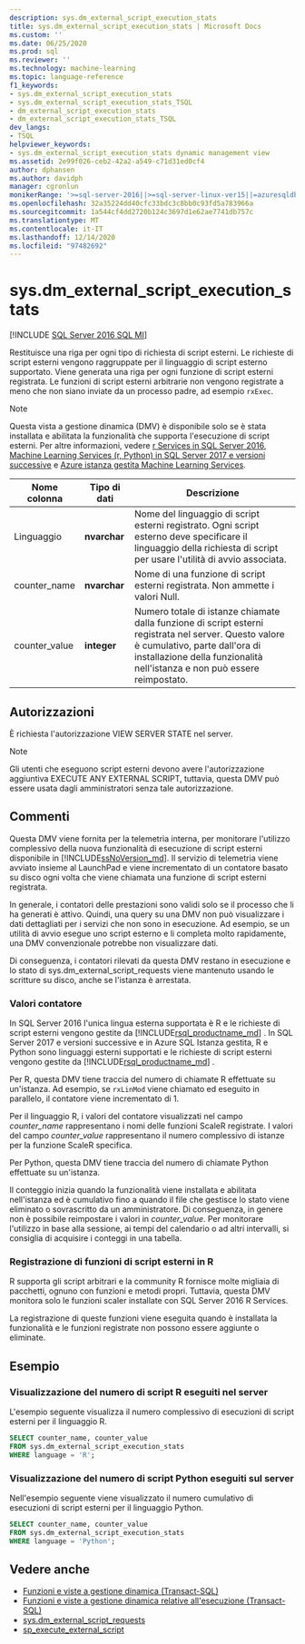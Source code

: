 ```yaml
---
description: sys.dm_external_script_execution_stats
title: sys.dm_external_script_execution_stats | Microsoft Docs
ms.custom: ''
ms.date: 06/25/2020
ms.prod: sql
ms.reviewer: ''
ms.technology: machine-learning
ms.topic: language-reference
f1_keywords:
- sys.dm_external_script_execution_stats
- sys.dm_external_script_execution_stats_TSQL
- dm_external_script_execution_stats
- dm_external_script_execution_stats_TSQL
dev_langs:
- TSQL
helpviewer_keywords:
- sys.dm_external_script_execution_stats dynamic management view
ms.assetid: 2e99f026-ceb2-42a2-a549-c71d31ed0cf4
author: dphansen
ms.author: davidph
manager: cgronlun
monikerRange: '>=sql-server-2016||>=sql-server-linux-ver15||=azuresqldb-mi-current'
ms.openlocfilehash: 32a35224dd40cfc33bdc3c8bb0c93fd5a783966a
ms.sourcegitcommit: 1a544cf4dd2720b124c3697d1e62ae7741db757c
ms.translationtype: MT
ms.contentlocale: it-IT
ms.lasthandoff: 12/14/2020
ms.locfileid: "97482692"
---
```

# <a name="sysdm_external_script_execution_stats"></a>sys.dm_external_script_execution_stats
[!INCLUDE [SQL Server 2016 SQL MI](../../includes/applies-to-version/sqlserver2016-asdbmi.md)]

Restituisce una riga per ogni tipo di richiesta di script esterni. Le richieste di script esterni vengono raggruppate per il linguaggio di script esterno supportato. Viene generata una riga per ogni funzione di script esterni registrata. Le funzioni di script esterni arbitrarie non vengono registrate a meno che non siano inviate da un processo padre, ad esempio `rxExec`.
  
> [!NOTE]  
> Questa vista a gestione dinamica (DMV) è disponibile solo se è stata installata e abilitata la funzionalità che supporta l'esecuzione di script esterni. Per altre informazioni, vedere [r Services in SQL Server 2016](../../machine-learning/r/sql-server-r-services.md), [Machine Learning Services (r, Python) in SQL Server 2017 e versioni successive](../../machine-learning/sql-server-machine-learning-services.md) e [Azure istanza gestita Machine Learning Services](/azure/azure-sql/managed-instance/machine-learning-services-overview).
  
|Nome colonna|Tipo di dati|Descrizione|  
|-----------------|---------------|-----------------|  
|Linguaggio|**nvarchar**|Nome del linguaggio di script esterni registrato. Ogni script esterno deve specificare il linguaggio della richiesta di script per usare l'utilità di avvio associata. |  
|counter_name|**nvarchar**|Nome di una funzione di script esterni registrata. Non ammette i valori Null.|  
|counter_value|**integer**|Numero totale di istanze chiamate dalla funzione di script esterni registrata nel server. Questo valore è cumulativo, parte dall'ora di installazione della funzionalità nell'istanza e non può essere reimpostato.|  

## <a name="permissions"></a>Autorizzazioni

 È richiesta l'autorizzazione VIEW SERVER STATE nel server.  
  
> [!NOTE]  
> Gli utenti che eseguono script esterni devono avere l'autorizzazione aggiuntiva EXECUTE ANY EXTERNAL SCRIPT, tuttavia, questa DMV può essere usata dagli amministratori senza tale autorizzazione.
  
## <a name="remarks"></a>Commenti

  Questa DMV viene fornita per la telemetria interna, per monitorare l'utilizzo complessivo della nuova funzionalità di esecuzione di script esterni disponibile in [!INCLUDE[ssNoVersion_md](../../includes/ssnoversion-md.md)]. Il servizio di telemetria viene avviato insieme al LaunchPad e viene incrementato di un contatore basato su disco ogni volta che viene chiamata una funzione di script esterni registrata.

In generale, i contatori delle prestazioni sono validi solo se il processo che li ha generati è attivo. Quindi, una query su una DMV non può visualizzare i dati dettagliati per i servizi che non sono in esecuzione. Ad esempio, se un utilità di avvio esegue uno script esterno e li completa molto rapidamente, una DMV convenzionale potrebbe non visualizzare dati.

Di conseguenza, i contatori rilevati da questa DMV restano in esecuzione e lo stato di sys.dm_external_script_requests viene mantenuto usando le scritture su disco, anche se l'istanza è arrestata.

### <a name="counter-values"></a>Valori contatore

In SQL Server 2016 l'unica lingua esterna supportata è R e le richieste di script esterni vengono gestite da [!INCLUDE[rsql_productname_md](../../includes/rsql-productname-md.md)] . In SQL Server 2017 e versioni successive e in Azure SQL Istanza gestita, R e Python sono linguaggi esterni supportati e le richieste di script esterni vengono gestite da [!INCLUDE[rsql_productname_md](../../includes/rsql-productnamenew-md.md)] .

Per R, questa DMV tiene traccia del numero di chiamate R effettuate su un'istanza. Ad esempio, se `rxLinMod` viene chiamato ed eseguito in parallelo, il contatore viene incrementato di 1.

Per il linguaggio R, i valori del contatore visualizzati nel campo *counter_name* rappresentano i nomi delle funzioni ScaleR registrate. I valori del campo *counter_value* rappresentano il numero complessivo di istanze per la funzione ScaleR specifica. 

Per Python, questa DMV tiene traccia del numero di chiamate Python effettuate su un'istanza.

Il conteggio inizia quando la funzionalità viene installata e abilitata nell'istanza ed è cumulativo fino a quando il file che gestisce lo stato viene eliminato o sovrascritto da un amministratore. Di conseguenza, in genere non è possibile reimpostare i valori in *counter_value*. Per monitorare l'utilizzo in base alla sessione, ai tempi del calendario o ad altri intervalli, si consiglia di acquisire i conteggi in una tabella.

### <a name="registration-of-external-script-functions-in-r"></a>Registrazione di funzioni di script esterni in R

R supporta gli script arbitrari e la community R fornisce molte migliaia di pacchetti, ognuno con funzioni e metodi propri. Tuttavia, questa DMV monitora solo le funzioni scaler installate con SQL Server 2016 R Services.

La registrazione di queste funzioni viene eseguita quando è installata la funzionalità e le funzioni registrate non possono essere aggiunte o eliminate.

## <a name="examples"></a>Esempio  
  
### <a name="viewing-the-number-of-r-scripts-run-on-the-server"></a>Visualizzazione del numero di script R eseguiti nel server

 L'esempio seguente visualizza il numero complessivo di esecuzioni di script esterni per il linguaggio R.  
  
```sql
SELECT counter_name, counter_value
FROM sys.dm_external_script_execution_stats
WHERE language = 'R';
```  

### <a name="viewing-the-number-of-python-scripts-run-on-the-server"></a>Visualizzazione del numero di script Python eseguiti sul server

Nell'esempio seguente viene visualizzato il numero cumulativo di esecuzioni di script esterni per il linguaggio Python.  
  
```sql
SELECT counter_name, counter_value
FROM sys.dm_external_script_execution_stats
WHERE language = 'Python';
```  

## <a name="see-also"></a>Vedere anche

+ [Funzioni e viste a gestione dinamica &#40;Transact-SQL&#41;](~/relational-databases/system-dynamic-management-views/system-dynamic-management-views.md)
+ [Funzioni e viste a gestione dinamica relative all'esecuzione &#40;Transact-SQL&#41;](../../relational-databases/system-dynamic-management-views/execution-related-dynamic-management-views-and-functions-transact-sql.md)
+ [sys.dm_external_script_requests](../../relational-databases/system-dynamic-management-views/sys-dm-external-script-requests.md)  
+ [sp_execute_external_script](../../relational-databases/system-stored-procedures/sp-execute-external-script-transact-sql.md)  
